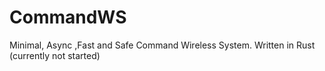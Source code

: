 # CommandWS
Minimal, Async ,Fast and Safe Command Wireless System. Written in Rust (currently not started)
